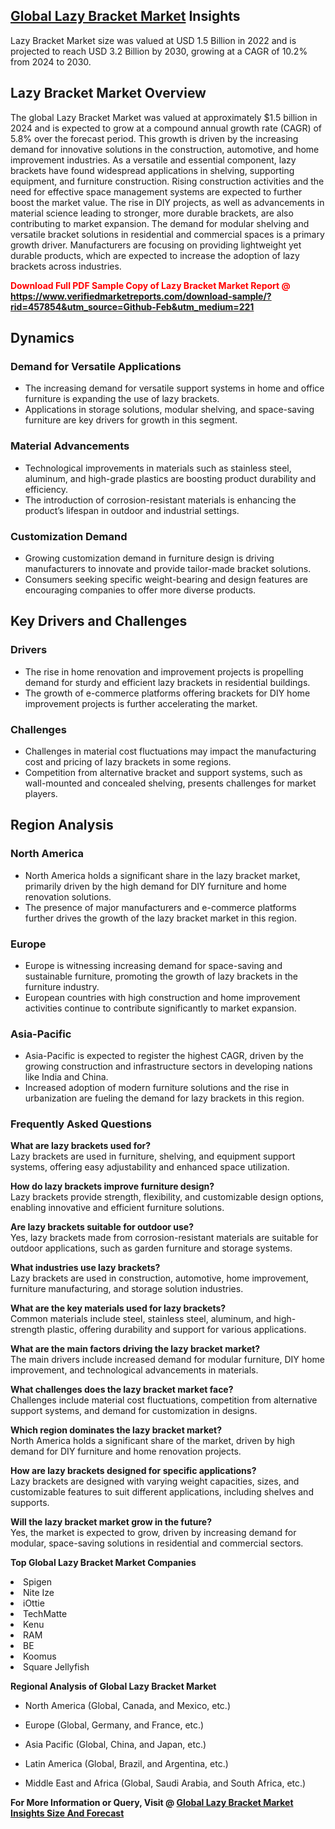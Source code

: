 <h2><a href="https://www.verifiedmarketreports.com/download-sample/?rid=457854&amp;utm_source=Github&amp;utm_medium=221" target="_blank">Global Lazy Bracket Market</a> Insights</h2><p>Lazy Bracket Market size was valued at USD 1.5 Billion in 2022 and is projected to reach USD 3.2 Billion by 2030, growing at a CAGR of 10.2% from 2024 to 2030.</p><p> <h2>Lazy Bracket Market Overview</h2> <p>The global Lazy Bracket Market was valued at approximately $1.5 billion in 2024 and is expected to grow at a compound annual growth rate (CAGR) of 5.8% over the forecast period. This growth is driven by the increasing demand for innovative solutions in the construction, automotive, and home improvement industries. As a versatile and essential component, lazy brackets have found widespread applications in shelving, supporting equipment, and furniture construction. Rising construction activities and the need for effective space management systems are expected to further boost the market value. The rise in DIY projects, as well as advancements in material science leading to stronger, more durable brackets, are also contributing to market expansion. The demand for modular shelving and versatile bracket solutions in residential and commercial spaces is a primary growth driver. Manufacturers are focusing on providing lightweight yet durable products, which are expected to increase the adoption of lazy brackets across industries.</p> <p><strong><p><span class=""><span style="color: #ff0000;"><strong>Download Full PDF Sample Copy of Lazy Bracket Market Report</strong> @ </span><a href="https://www.verifiedmarketreports.com/download-sample/?rid=457854&amp;utm_source=Github-Feb&amp;utm_medium=221" target="_blank">https://www.verifiedmarketreports.com/download-sample/?rid=457854&amp;utm_source=Github-Feb&amp;utm_medium=221</a></span></p></strong></p> <h2>Dynamics</h2> <h3>Demand for Versatile Applications</h3> <ul> <li>The increasing demand for versatile support systems in home and office furniture is expanding the use of lazy brackets.</li> <li>Applications in storage solutions, modular shelving, and space-saving furniture are key drivers for growth in this segment.</li> </ul> <h3>Material Advancements</h3> <ul> <li>Technological improvements in materials such as stainless steel, aluminum, and high-grade plastics are boosting product durability and efficiency.</li> <li>The introduction of corrosion-resistant materials is enhancing the product’s lifespan in outdoor and industrial settings.</li> </ul> <h3>Customization Demand</h3> <ul> <li>Growing customization demand in furniture design is driving manufacturers to innovate and provide tailor-made bracket solutions.</li> <li>Consumers seeking specific weight-bearing and design features are encouraging companies to offer more diverse products.</li> </ul> <h2>Key Drivers and Challenges</h2> <h3>Drivers</h3> <ul> <li>The rise in home renovation and improvement projects is propelling demand for sturdy and efficient lazy brackets in residential buildings.</li> <li>The growth of e-commerce platforms offering brackets for DIY home improvement projects is further accelerating the market.</li> </ul> <h3>Challenges</h3> <ul> <li>Challenges in material cost fluctuations may impact the manufacturing cost and pricing of lazy brackets in some regions.</li> <li>Competition from alternative bracket and support systems, such as wall-mounted and concealed shelving, presents challenges for market players.</li> </ul> <h2>Region Analysis</h2> <h3>North America</h3> <ul> <li>North America holds a significant share in the lazy bracket market, primarily driven by the high demand for DIY furniture and home renovation solutions.</li> <li>The presence of major manufacturers and e-commerce platforms further drives the growth of the lazy bracket market in this region.</li> </ul> <h3>Europe</h3> <ul> <li>Europe is witnessing increasing demand for space-saving and sustainable furniture, promoting the growth of lazy brackets in the furniture industry.</li> <li>European countries with high construction and home improvement activities continue to contribute significantly to market expansion.</li> </ul> <h3>Asia-Pacific</h3> <ul> <li>Asia-Pacific is expected to register the highest CAGR, driven by the growing construction and infrastructure sectors in developing nations like India and China.</li> <li>Increased adoption of modern furniture solutions and the rise in urbanization are fueling the demand for lazy brackets in this region.</li> </ul> <h3>Frequently Asked Questions</h3> <p><strong>What are lazy brackets used for?</strong><br>Lazy brackets are used in furniture, shelving, and equipment support systems, offering easy adjustability and enhanced space utilization.</p> <p><strong>How do lazy brackets improve furniture design?</strong><br>Lazy brackets provide strength, flexibility, and customizable design options, enabling innovative and efficient furniture solutions.</p> <p><strong>Are lazy brackets suitable for outdoor use?</strong><br>Yes, lazy brackets made from corrosion-resistant materials are suitable for outdoor applications, such as garden furniture and storage systems.</p> <p><strong>What industries use lazy brackets?</strong><br>Lazy brackets are used in construction, automotive, home improvement, furniture manufacturing, and storage solution industries.</p> <p><strong>What are the key materials used for lazy brackets?</strong><br>Common materials include steel, stainless steel, aluminum, and high-strength plastic, offering durability and support for various applications.</p> <p><strong>What are the main factors driving the lazy bracket market?</strong><br>The main drivers include increased demand for modular furniture, DIY home improvement, and technological advancements in materials.</p> <p><strong>What challenges does the lazy bracket market face?</strong><br>Challenges include material cost fluctuations, competition from alternative support systems, and demand for customization in designs.</p> <p><strong>Which region dominates the lazy bracket market?</strong><br>North America holds a significant share of the market, driven by high demand for DIY furniture and home renovation projects.</p> <p><strong>How are lazy brackets designed for specific applications?</strong><br>Lazy brackets are designed with varying weight capacities, sizes, and customizable features to suit different applications, including shelves and supports.</p> <p><strong>Will the lazy bracket market grow in the future?</strong><br>Yes, the market is expected to grow, driven by increasing demand for modular, space-saving solutions in residential and commercial sectors.</p> </p><p><strong>Top Global Lazy Bracket Market Companies</strong></p><div data-test-id=""><p><li>Spigen</li><li> Nite Ize</li><li> iOttie</li><li> TechMatte</li><li> Kenu</li><li> RAM</li><li> BE</li><li> Koomus</li><li> Square Jellyfish</li></p><div><strong>Regional Analysis of&nbsp;Global Lazy Bracket Market</strong></div><ul><li dir="ltr"><p dir="ltr">North America&nbsp;(Global, Canada, and Mexico, etc.)</p></li><li dir="ltr"><p dir="ltr">Europe (Global, Germany, and France, etc.)</p></li><li dir="ltr"><p dir="ltr">Asia Pacific&nbsp;(Global, China, and Japan, etc.)</p></li><li dir="ltr"><p dir="ltr">Latin America&nbsp;(Global, Brazil, and Argentina, etc.)</p></li><li dir="ltr">Middle East and Africa&nbsp;(Global, Saudi Arabia, and South Africa, etc.)</li></ul><p><strong>For More Information or Query, Visit @&nbsp;</strong><strong><a href="https://www.verifiedmarketreports.com/product/lazy-bracket-market/?utm_source=Github&amp;utm_medium=221" target="_blank">Global Lazy Bracket Market Insights Size And Forecast</a></strong></p></div>
